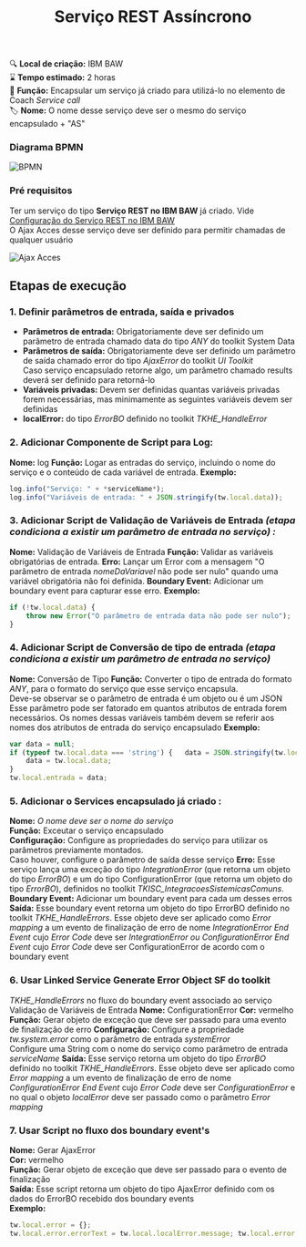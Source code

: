 ﻿---
title: Serviço REST Assíncrono
---

🔍️ **Local de criação:** IBM BAW  
⌛️ **Tempo estimado:** 2 horas  
🔧 **Função:** Encapsular um serviço já criado para utilizá-lo no elemento de Coach *Service call*  
🏷️ **Nome:** O nome desse serviço deve ser o mesmo do serviço encapsulado + "AS"

### Diagrama BPMN
![BPMN](img/servico_rest_assincrono.png)

### Pré requisitos
Ter um serviço do tipo **Serviço REST no IBM BAW** já criado. Vide [Configuração do Serviço REST no IBM BAW](servicos-rest.md)  
O Ajax Acces desse serviço deve ser definido para permitir chamadas de  qualquer usuário

![Ajax Acces](img/servico_rest_assincrono_ajax.png)

## Etapas de execução

### 1. Definir parâmetros de entrada, saída e privados
- **Parâmetros de entrada:** Obrigatoriamente deve ser definido um parâmetro de entrada chamado data do tipo *ANY* do toolkit System Data  
- **Parâmetros de saída:** Obrigatoriamente deve ser definido um parâmetro de saída chamado error do tipo *AjaxError* do toolkit *UI Toolkit*  
Caso serviço encapsulado retorne algo, um parâmetro chamado results deverá ser definido para retorná-lo
- **Variáveis privadas:** Devem ser definidas quantas variáveis privadas forem necessárias, mas minimamente as seguintes variáveis devem ser definidas
- **localError:** do tipo *ErrorBO* definido no toolkit *TKHE_HandleError*

### 2. Adicionar Componente de Script para Log:
**Nome:** log
**Função:** Logar as entradas do serviço, incluindo o nome do serviço e o conteúdo de cada variável de entrada.
**Exemplo:**
```javascript
log.info("Serviço: " + *serviceName*);
log.info("Variáveis de entrada: " + JSON.stringify(tw.local.data));
```

### 3. Adicionar Script de Validação de Variáveis de Entrada  *(etapa condiciona a existir um parâmetro de entrada no serviço) :*
**Nome:** Validação de Variáveis de Entrada
**Função:** Validar as variáveis obrigatórias de entrada.
**Erro:** Lançar um Error com a mensagem "O parâmetro de entrada *nomeDaVariavel* não pode ser nulo" quando uma variável obrigatória não foi definida.
**Boundary Event:** Adicionar um boundary event para capturar esse erro.
**Exemplo:**
```javascript
if (!tw.local.data) {
    throw new Error("O parâmetro de entrada data não pode ser nulo");
}
```

### 4. Adicionar Script de Conversão de tipo de entrada *(etapa condiciona a existir um parâmetro de entrada no serviço)*
**Nome:** Conversão de Tipo
**Função:** Converter o tipo de entrada do formato *ANY*, para o formato  do serviço que esse serviço encapsula.  
Deve-se observar se o parâmetro de entrada é um objeto ou é um JSON  
Esse parâmetro pode ser fatorado em quantos atributos de entrada forem necessários. Os nomes dessas variáveis também devem se referir aos nomes dos atributos de entrada do serviço encapsulado
**Exemplo:**
```javascript
var data = null;
if (typeof tw.local.data === 'string') {   data = JSON.stringify(tw.local.data); } else {
    data = tw.local.data;
}
tw.local.entrada = data;
```

### 5. Adicionar o Services encapsulado já criado :
**Nome:** *O nome deve ser o nome do serviço*  
**Função:** Exceutar o serviço encapsulado  
**Configuração:** Configure as propriedades do serviço para utilizar os parâmetros previamente montados.  
Caso houver, configure o parâmetro de saída desse serviço
**Erro:** Esse serviço lança uma exceção do tipo *IntegrationError* (que  retorna um objeto do tipo *ErrorBO*) e um do tipo ConfigurationError (que retorna um objeto do tipo *ErrorBO*), 
definidos no toolkit *TKISC_IntegracoesSistemicasComuns*.
**Boundary Event:** Adicionar um boundary event para cada um desses erros
**Saída:** Esse boundary event retorna um objeto do tipo ErrorBO definido no toolkit *TKHE_HandleErrors*. Esse objeto deve ser aplicado como *Error mapping* a um evento de finalização de erro de nome *IntegrationError End Event* cujo *Error Code* deve ser *IntegrationError ou ConfigurationError End Event* cujo *Error Code* deve ser ConfigurationError de acordo com o boundary event

### 6. Usar Linked Service Generate Error Object SF do toolkit  
*TKHE_HandleErrors* no fluxo do boundary event associado ao serviço Validação de Variáveis de Entrada
**Nome:** ConfigurationError
**Cor:** vermelho
**Função:** Gerar objeto de exceção que deve ser passado para uma evento de finalização de erro
**Configuração:** Configure a propriedade *tw.system.error* como o parâmetro de entrada *systemError*  
Configure uma String com o nome do serviço como parâmetro de entrada *serviceName*
**Saída:** Esse serviço retorna um objeto do tipo *ErrorBO* definido no toolkit *TKHE_HandleErrors*. Esse objeto deve ser aplicado como *Error mapping* a um evento de finalização de erro de nome *ConfigurationError End Event* cujo *Error Code* deve ser *ConfigurationError* e no qual o objeto *localError* deve ser passado como o parâmetro *Error mapping*

### 7. Usar Script no fluxo dos boundary event's
**Nome:** Gerar AjaxError  
**Cor:** vermelho  
**Função:** Gerar objeto de exceção que deve ser passado para o evento  de finalização  
**Saída:** Esse script retorna um objeto do tipo AjaxError definido com os dados do ErrorBO recebido dos boundary events  
**Exemplo:**  
```javascript
tw.local.error = {};
tw.local.error.errorText = tw.local.localError.message; tw.local.error.errorCode = tw.local.localError.errorCode; tw.local.error.serviceInError = "NOME_DO_SERIÇO";
```
